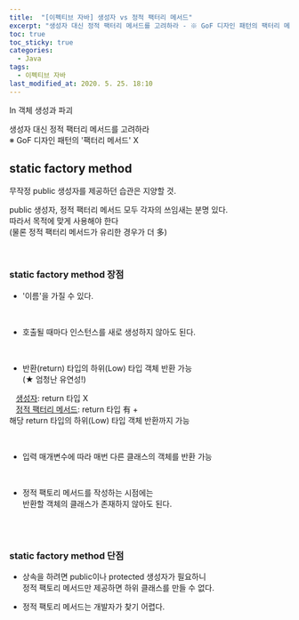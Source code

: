 ```yaml
---
title:  "[이펙티브 자바] 생성자 vs 정적 팩터리 메서드"
excerpt: "생성자 대신 정적 팩터리 메서드를 고려하라 - ※ GoF 디자인 패턴의 팩터리 메서드 X"
toc: true
toc_sticky: true
categories:
  - Java
tags:
  - 이펙티브 자바
last_modified_at: 2020. 5. 25. 18:10
---
```


In 객체 생성과 파괴 

생성자 대신 정적 팩터리 메서드를 고려하라  
※ GoF 디자인 패턴의 '팩터리 메서드' X

## static factory method

무작정 public 생성자를 제공하던 습관은 지양할 것.

public 생성자, 정적 팩터리 메서드 모두 각자의 쓰임새는 분명 있다.  
따라서 목적에 맞게 사용해야 한다  
(물론 정적 팩터리 메서드가 유리한 경우가 더 多)

<br/>

### static factory method 장점

- '이름'을 가질 수 있다.

<br/>

- 호출될 때마다 인스턴스를 새로 생성하지 않아도 된다.

<br/>

- 반환(return) 타입의 하위(Low) 타입 객체 반환 가능  
(★ 엄청난 유연성!)

 &nbsp; &nbsp;<U>생성자</U>: return 타입 X  
 &nbsp; &nbsp;<U>정적 팩터리 메서드</U>: return 타입 有 +  
 해당 return 타입의 하위(Low) 타입 객체 반환까지 가능

<br/>

- 입력 매개변수에 따라 매번 다른 클래스의 객체를 반환 가능

<br/>

- 정적 팩토리 메서드를 작성하는 시점에는  
반환할 객체의 클래스가 존재하지 않아도 된다.



<br/>
<br/>


### static factory method 단점

- 상속을 하려면 public이나 protected 생성자가 필요하니  
정적 팩토리 메서드만 제공하면 하위 클래스를 만들 수 없다.

- 정적 팩토리 메서드는 개발자가 찾기 어렵다.


